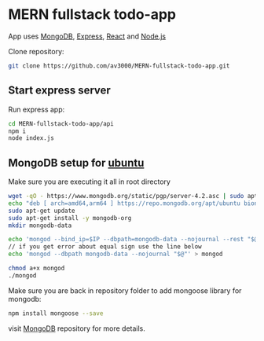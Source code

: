 # MERN fullstack todo-app

App uses [MongoDB](https://github.com/mongodb/mongo), [Express](https://github.com/expressjs/express), [React](https://github.com/facebook/react) and [Node.js](https://github.com/nodejs/node)

Clone repository:
```bash
git clone https://github.com/av3000/MERN-fullstack-todo-app.git
```

## Start express server

Run express app:
```bash
cd MERN-fullstack-todo-app/api
npm i
node index.js
```

## MongoDB setup for [ubuntu](https://docs.mongodb.com/manual/tutorial/install-mongodb-on-ubuntu/)

Make sure you are executing it all in root directory
```bash
wget -qO - https://www.mongodb.org/static/pgp/server-4.2.asc | sudo apt-key add -
echo "deb [ arch=amd64,arm64 ] https://repo.mongodb.org/apt/ubuntu bionic/mongodb-org/4.2 multiverse" | sudo tee /etc/apt/sources.list.d/mongodb-org-4.2.list
sudo apt-get update
sudo apt-get install -y mongodb-org
mkdir mongodb-data

echo 'mongod --bind_ip=$IP --dbpath=mongodb-data --nojournal --rest "$@"' > mongod
// if you get error about equal sign use the line below
echo 'mongod --dbpath mongodb-data --nojournal "$@"' > mongod

chmod a+x mongod
./mongod
```

Make sure you are back in repository folder to add mongoose library for mongodb:
```bash
npm install mongoose --save
```


visit [MongoDB](https://github.com/mongodb/mongo) repository for more details.